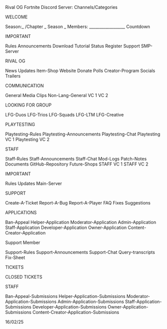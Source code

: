 Rival OG Fortnite Discord Server: Channels/Categories

WELCOME

Season:_ /Chapter _ Season _
Members: __________________
Countdown

IMPORTANT

Rules
Announcements
Download
Tutorial
Status
Register
Support
SMP-Server

RIVAL OG

News
Updates
Item-Shop
Website
Donate
Polls
Creator-Program
Socials
Trailers

COMMUNICATION

General
Media
Clips
Non-Lang-General
VC 1
VC 2

LOOKING FOR GROUP

LFG-Duos
LFG-Trios
LFG-Squads
LFG-LTM
LFG-Creative

PLAYTESTING

Playtesting-Rules
Playtesting-Announcements
Playtesting-Chat
Playtesting VC 1
Playtesting VC 2

STAFF

Staff-Rules
Staff-Announcements
Staff-Chat
Mod-Logs
Patch-Notes
Documents
GitHub-Repository
Future-Shops
STAFF VC 1
STAFF VC 2





IMPORTANT

Rules
Updates
Main-Server

SUPPORT

Create-A-Ticket
Report-A-Bug
Report-A-Player
FAQ
Fixes
Suggestions

APPLICATIONS

Ban-Appeal
Helper-Application
Moderator-Application
Admin-Application
Staff-Application
Developer-Application
Owner-Application
Content-Creator-Application

Support Member

Support-Rules
Support-Announcements
Support-Chat
Query-transcripts
Fix-Sheet

TICKETS

CLOSED TICKETS

STAFF

Ban-Appeal-Submissions
Helper-Application-Submissions
Moderator-Application-Submissions
Admin-Application-Submissions
Staff-Application-Submissions
Developer-Application-Submissions
Owner-Application-Submissions
Content-Creator-Application-Submissions














































































16/02/25
